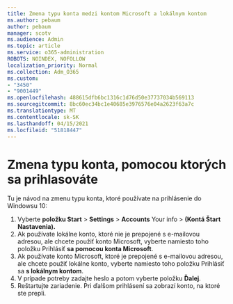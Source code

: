 ```yaml
---
title: Zmena typu konta medzi kontom Microsoft a lokálnym kontom
ms.author: pebaum
author: pebaum
manager: scotv
ms.audience: Admin
ms.topic: article
ms.service: o365-administration
ROBOTS: NOINDEX, NOFOLLOW
localization_priority: Normal
ms.collection: Adm_O365
ms.custom:
- "3450"
- "9001449"
ms.openlocfilehash: 488615dfb6bc1316c1d76d50e37737034b569113
ms.sourcegitcommit: 8bc60ec34bc1e40685e3976576e04a2623f63a7c
ms.translationtype: MT
ms.contentlocale: sk-SK
ms.lasthandoff: 04/15/2021
ms.locfileid: "51818447"
---
```

# <a name="change-the-account-type-that-you-sign-in-with"></a>Zmena typu konta, pomocou ktorých sa prihlasováte

Tu je návod na zmenu typu konta, ktoré používate na prihlásenie do Windowsu 10:

1. Vyberte **položku Start**  >  **Settings**  >  **Accounts** Your info  >  **(Kontá Štart Nastavenia).**
2. Ak používate lokálne konto, ktoré nie je prepojené s e-mailovou adresou, ale chcete použiť konto Microsoft, vyberte namiesto toho položku Prihlásiť **sa pomocou konta Microsoft**.
3. Ak používate konto Microsoft, ktoré je prepojené s e-mailovou adresou, ale chcete použiť lokálne konto, vyberte namiesto toho položku Prihlásiť sa **s lokálnym kontom**.
4. V prípade potreby zadajte heslo a potom vyberte položku **Ďalej**.
5. Reštartujte zariadenie. Pri ďalšom prihlásení sa zobrazí konto, na ktoré ste prepli.